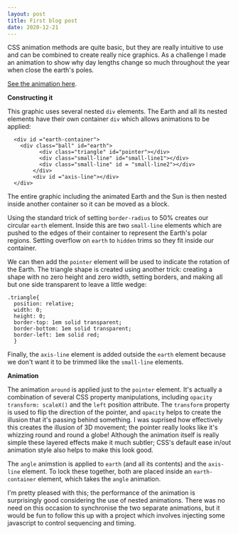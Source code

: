 ```yaml
---
layout: post
title: First blog post
date: 2020-12-21
---
```

CSS animation methods are quite basic, but they are really intuitive to use and can be combined to create really nice graphics. As a challenge I made an animation to show why day lengths change so much throughout the year when close the earth's poles. 

[See the animation here](https://www.justinbailey.net/projects/earth-animation).

**Constructing it**

This graphic uses several nested `div` elements. The Earth and all its nested elements have their own container `div` which allows animations to be applied:

~~~~
  <div id ="earth-container">
	<div class="ball" id="earth">
          <div class="triangle" id="pointer"></div>
          <div class="small-line" id="small-line1"></div>
          <div class="small-line" id = "small-line2"></div>
        </div>
        <div id ="axis-line"></div> 
  </div>
~~~~

The entire graphic including the animated Earth and the Sun is then nested inside another container so it can be moved as a block. 

Using the standard trick of setting `border-radius` to 50% creates our circular `earth` element. Inside this are two `small-line` elements which are pushed to the edges of their container to represent the Earth's polar regions. Setting overflow on `earth` to `hidden` trims so they fit inside our container.

We can then add the `pointer` element will be used to indicate the rotation of the Earth. The triangle shape is created using another trick: creating a shape with no zero height and zero width, setting borders, and making all but one side transparent to leave a little wedge:

~~~~
.triangle{
  position: relative;
  width: 0; 
  height: 0; 
  border-top: 1em solid transparent;
  border-bottom: 1em solid transparent;
  border-left: 1em solid red;
  }
~~~~

Finally, the `axis-line` element is added outside the `earth` element because we don't want it to be trimmed like the `small-line` elements. 

**Animation**

The animation `around` is applied just to the `pointer` element. It's actually a combination of several CSS property manipulations, including `opacity` `transform: scaleX()` and the `left` position attribute. The `transform` property is used to flip the direction of the pointer, and `opacity` helps to create the illusion that it's passing behind something. I was suprised how effectively this creates the illusion of 3D movement; the pointer really looks like it's whizzing round and round a globe! Although the animation itself is really simple these layered effects make it much subtler; CSS's default ease in/out animation style also helps to make this look good. 

The `angle` animstion is applied to `earth` (and all its contents) and the `axis-line` element. To lock these together, both are placed inside an `earth-container` element, which takes the `angle` animation. 

I'm pretty pleased with this; the performance of the animation is surprisingly good considering the use of nested animations. There was no need on this occasion to synchronise the two separate animations, but it would be fun to follow this up with a project which involves injecting some javascript to control sequencing and timing. 
